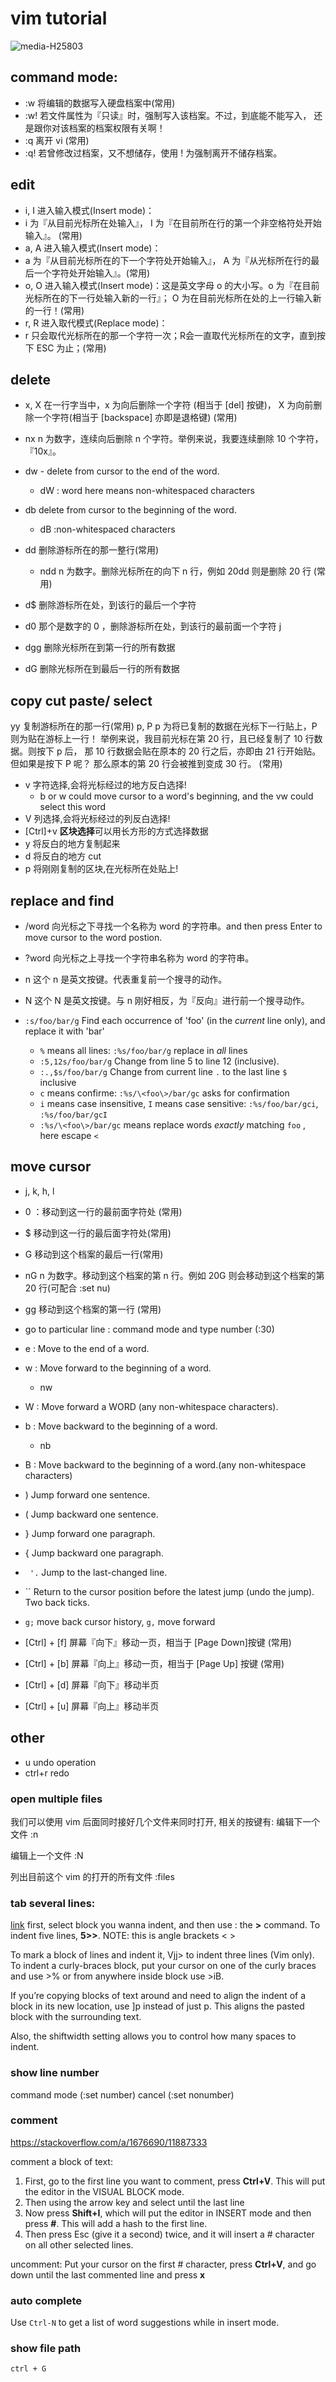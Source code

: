 vim tutorial
========================

![media-H25803](../../media/41166119.jpeg)

command mode:
---
* :w	将编辑的数据写入硬盘档案中(常用)
* :w!	若文件属性为『只读』时，强制写入该档案。不过，到底能不能写入， 还是跟你对该档案的档案权限有关啊！
* :q	离开 vi (常用)
* :q!	若曾修改过档案，又不想储存，使用 ! 为强制离开不储存档案。

edit
--
* i, I	进入输入模式(Insert mode)：
* i 为『从目前光标所在处输入』， I 为『在目前所在行的第一个非空格符处开始输入』。 (常用)
* a, A	进入输入模式(Insert mode)：
* a 为『从目前光标所在的下一个字符处开始输入』， A 为『从光标所在行的最后一个字符处开始输入』。(常用)
* o, O	进入输入模式(Insert mode)：这是英文字母 o 的大小写。o 为『在目前光标所在的下一行处输入新的一行』； O 为在目前光标所在处的上一行输入新的一行！(常用)
* r, R	进入取代模式(Replace mode)：
* r 只会取代光标所在的那一个字符一次；R会一直取代光标所在的文字，直到按下 ESC 为止；(常用)

delete
---
* x, X	在一行字当中，x 为向后删除一个字符 (相当于 [del] 按键)， X 为向前删除一个字符(相当于 [backspace] 亦即是退格键) (常用)
* nx	n 为数字，连续向后删除 n 个字符。举例来说，我要连续删除 10 个字符， 『10x』。

* dw  - delete from cursor to the end of the word.
	* dW : word here means non-whitespaced characters
* db    delete from cursor to the beginning of the word.
	* dB :non-whitespaced characters

* dd	删除游标所在的那一整行(常用)
	* ndd	n 为数字。删除光标所在的向下 n 行，例如 20dd 则是删除 20 行 (常用)
* d$	删除游标所在处，到该行的最后一个字符
* d0	那个是数字的 0 ，删除游标所在处，到该行的最前面一个字符
j
* dgg	删除光标所在到第一行的所有数据
* dG	删除光标所在到最后一行的所有数据


copy cut paste/ select
---
yy	复制游标所在的那一行(常用)
p, P	p 为将已复制的数据在光标下一行贴上，P 则为贴在游标上一行！ 举例来说，我目前光标在第 20 行，且已经复制了 10 行数据。则按下 p 后， 那 10 行数据会贴在原本的 20 行之后，亦即由 21 行开始贴。但如果是按下 P 呢？ 那么原本的第 20 行会被推到变成 30 行。 (常用)

* v 字符选择,会将光标经过的地方反白选择!
	* b or w could move cursor to a word's beginning, and the vw could select this word
* V 列选择,会将光标经过的列反白选择!
* [Ctrl]+v **区块选择**可以用长方形的方式选择数据
* y 将反白的地方复制起来
* d 将反白的地方 cut
* p 将刚刚复制的区块,在光标所在处贴上!


replace and find
---
* /word	向光标之下寻找一个名称为 word 的字符串。and then press Enter to move cursor to the word postion.
* ?word	向光标之上寻找一个字符串名称为 word 的字符串。
* n	这个 n 是英文按键。代表重复前一个搜寻的动作。
* N	这个 N 是英文按键。与 n 刚好相反，为『反向』进行前一个搜寻动作。

* `:s/foo/bar/g`  Find each occurrence of 'foo' (in the *current* line only), and replace it with 'bar'
    * `%` means all lines: `:%s/foo/bar/g` replace in *all* lines
    *  `:5,12s/foo/bar/g`	Change from line 5 to line 12 (inclusive).
    *  `:.,$s/foo/bar/g`	Change from current line `.` to the last line `$` inclusive
    * `c` means confirme: `:%s/\<foo\>/bar/gc` asks for confirmation
    * `i` means case insensitive, `I` means case sensitive: `:%s/foo/bar/gci`, `:%s/foo/bar/gcI`
    *  `:%s/\<foo\>/bar/gc` means replace words *exactly* matching `foo` , here escape `<`

move cursor
---
* j, k, h, l
* 0 ：移动到这一行的最前面字符处 (常用)
* $ 移动到这一行的最后面字符处(常用)
* G	移动到这个档案的最后一行(常用)
* nG	n 为数字。移动到这个档案的第 n 行。例如 20G 则会移动到这个档案的第 20 行(可配合 :set nu)
* gg	移动到这个档案的第一行 (常用)
* go to particular line :  command mode and type number (:30) 
* e : Move to the end of a word.
* w : Move forward to the beginning of a word.
	* nw
* W : Move forward a WORD (any non-whitespace characters).
* b : Move backward to the beginning of a word.
	* nb
* B : Move backward to the beginning of a word.(any non-whitespace characters)
* ) Jump forward one sentence.
* ( Jump backward one sentence.
* } Jump forward one paragraph.
* { Jump backward one paragraph.
* ` '.`  Jump to the last-changed line.
* `` Return to the cursor position before the latest jump (undo the jump). Two back ticks. 
* `g;` move back cursor history,  `g,` move forward

* [Ctrl] + [f]	屏幕『向下』移动一页，相当于 [Page Down]按键 (常用)
* [Ctrl] + [b]	屏幕『向上』移动一页，相当于 [Page Up] 按键 (常用)
* [Ctrl] + [d]	屏幕『向下』移动半页
* [Ctrl] + [u]	屏幕『向上』移动半页

other
---
* u   undo operation
* ctrl+r redo

### open multiple files
 我们可以使用 vim 后面同时接好几个文件来同时打开, 相关的按键有:
 编辑下一个文件 :n

 编辑上一个文件 :N

 列出目前这个 vim 的打开的所有文件 :files


### tab several lines:
[link](https://stackoverflow.com/questions/235839/indent-multiple-lines-quickly-in-vi)
first, select block you wanna indent, and then use :
the **>** command. To indent five lines, **5>>**. NOTE: this is angle brackets < >

To mark a block of lines and indent it, Vjj> to indent three lines (Vim only). To indent a curly-braces block, put your cursor on one of the curly braces and use >% or from anywhere inside block use >iB.

If you’re copying blocks of text around and need to align the indent of a block in its new location, use ]p instead of just p. This aligns the pasted block with the surrounding text.

Also, the shiftwidth setting allows you to control how many spaces to indent.

### show line number
command mode (:set number)
cancel  (:set nonumber)

### comment
https://stackoverflow.com/a/1676690/11887333

comment a block of text:
1. First, go to the first line you want to comment, press **Ctrl+V**. This will put the editor in the VISUAL BLOCK mode.
2. Then using the arrow key and select until the last line
3. Now press **Shift+I**, which will put the editor in INSERT mode and then press **#**. This will add a hash to the first line.
4. Then press Esc (give it a second) twice, and it will insert a # character on all other selected lines.

uncomment:
Put your cursor on the first # character, press **Ctrl+V**, and go down until the last commented line and press **x**

### auto complete
Use `Ctrl-N` to get a list of word suggestions while in insert mode.

### show file path
`ctrl + G`

